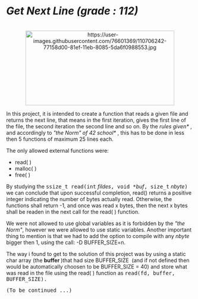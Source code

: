 <h1><strong><em>Get Next Line (grade : 112)</em></strong></h1>
<div align="center"><br /><img src="https://user-images.githubusercontent.com/76601369/110706242-77158d00-81ef-11eb-8085-5da6f0988553.jpg" alt="https://user-images.githubusercontent.com/76601369/110706242-77158d00-81ef-11eb-8085-5da6f0988553.jpg" width="400" height="200" /></div>
<p>In this project, it is intended to create a function that reads a given file and returns the next line, that means in the first iteration, gives the first line of the file, the second iteration the second line and so on. By the <em>rules given* </em>, and accordingly to <em>"the Norm" of 42 school* </em>, this has to be done in less then 5 functions of maximum 25 lines each.</p>
<p>The only allowed external functions were:</p>
<ul>
<li>read( )</li>
<li>malloc( )</li>
<li>free( )</li>
</ul>
<p>By studying the <tt>ssize_t read(int</tt>&nbsp;<em>fildes</em><tt>, void *</tt><em>buf</em><tt>, size_t</tt>&nbsp;<em>nbyte</em><tt>)</tt> we can conclude that upon successful completion, read() returns a positive integer indicating the number of bytes actually read. Otherwise, the functions shall return -1, and once was read x bytes, then the next x bytes shall be readen in the next call for the read( ) function.</p>
<p>We were not allowed to use global variables as it is forbidden by the <em>"the Norm"</em>, however we were allowed to use static variables. Another important thing to mention is that we had to add the option to compile with any&nbsp;<em>nbyte</em> bigger then 1, using the call: -D BUFFER_SIZE=n.</p>
<p>The way i found to get to the solution of this project was by using a static char array (the <b>buffer </b>)that had size BUFFER_SIZE&nbsp; (and if not defined then would be automatically choosen to be BUFFER_SIZE&nbsp;= 40) and store what was read in the file using the read( ) function as <tt>read(fd, buffer, BUFFER_SIZE).</p>
(To be continued ...)

